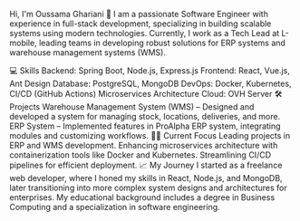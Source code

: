 Hi, I'm Oussama Ghariani 👋
I am a passionate Software Engineer with experience in full-stack development, specializing in building scalable systems using modern technologies. Currently, I work as a Tech Lead at L-mobile, leading teams in developing robust solutions for ERP systems and warehouse management systems (WMS).

💻 Skills
Backend: Spring Boot, Node.js, Express.js
Frontend: React, Vue.js, Ant Design
Database: PostgreSQL, MongoDB
DevOps: Docker, Kubernetes, CI/CD (GitHub Actions)
Microservices Architecture
Cloud: OVH Server
🛠️ Projects
Warehouse Management System (WMS) – Designed and developed a system for managing stock, locations, deliveries, and more.
ERP System – Implemented features in ProAlpha ERP system, integrating modules and customizing workflows.
👨‍💻 Current Focus
Leading projects in ERP and WMS development.
Enhancing microservices architecture with containerization tools like Docker and Kubernetes.
Streamlining CI/CD pipelines for efficient deployment.
📈 My Journey
I started as a freelance web developer, where I honed my skills in React, Node.js, and MongoDB, later transitioning into more complex system designs and architectures for enterprises. My educational background includes a degree in Business Computing and a specialization in software engineering.




 
 
 
